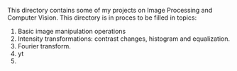 This directory contains some of my projects on Image Processing and Computer Vision. This directory is in proces to be filled in topics:
1. Basic image manipulation operations
2. Intensity transformations: contrast changes, histogram and equalization.
3. Fourier transform.
5. yt
6. 
